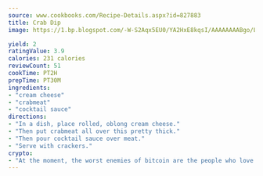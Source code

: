 ```yaml
---
source: www.cookbooks.com/Recipe-Details.aspx?id=827883
title: Crab Dip
image: https://1.bp.blogspot.com/-W-S2Aqx5EU0/YA2HxE8kqsI/AAAAAAAABgo/LNxJ2X_rvYgPNsplYMgQNjuwxaZ0e3pQQCLcBGAsYHQ/s320/17.png

yield: 2
ratingValue: 3.9
calories: 231 calories
reviewCount: 51
cookTime: PT2H
prepTime: PT30M
ingredients:
- "cream cheese"
- "crabmeat"
- "cocktail sauce"
directions:
- "In a dish, place rolled, oblong cream cheese."
- "Then put crabmeat all over this pretty thick."
- "Then pour cocktail sauce over meat."
- "Serve with crackers."
crypto:
- "At the moment, the worst enemies of bitcoin are the people who love bitcoin."
---
```

